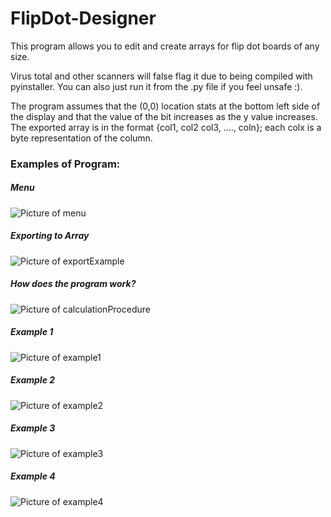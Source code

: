 # FlipDot-Designer
This program allows you to edit and create arrays for flip dot boards of any size.

Virus total and other scanners will false flag it due to being compiled with pyinstaller. You can also just run it from the .py file if you feel unsafe :).

The program assumes that the (0,0) location stats at the bottom left side of the display and that the value of the bit increases as the y value increases. The exported array is in the format {col1, col2 col3, ...., coln}; each colx is a byte representation of the column.

### Examples of Program:

##### Menu
![Picture of menu](menu.png)

##### Exporting to Array
![Picture of exportExample](exportExample.png)

##### How does the program work?
![Picture of calculationProcedure](calculationProcedure.png)

##### Example 1
![Picture of example1](example1.png)

##### Example 2
![Picture of example2](example2.png)

##### Example 3
![Picture of example3](example3.png)

##### Example 4
![Picture of example4](example4.png)
